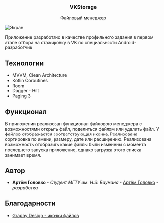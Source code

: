 <br/>
<p align="center">
  <h3 align="center">VKStorage</h3>

  <p align="center">
    Файловый менеджер
    <br/Ю 
    <br/>
  </p>
</p>

![Экран](https://github.com/dddudKill/VKStorage/assets/100380974/fcbd9784-fcab-4202-a621-2480ddda3342)

Приложение разработано в качестве профильного задания в первом этапе отбора на стажировку в VK по специальности Android-разработчик

## Технологии

- MVVM, Clean Architecture
- Kotlin Coroutines
- Room
- Dagger - Hilt
- Paging 3

## Функционал

В приложении реализован функционал файлового менеджера с возможностями открыть файл, поделиться файлом или удалить файл.  У файлов отображается соответствующая иконка. Реализована сортировка по имени, размеру, дате или расширению. Реализована возможность отобразить какие файлы были изменены с момента последнего запуска приложение, однако загрузка этого списка занимает время.

## Автор

* **Артём Головко** - *Студент МГТУ им. Н.Э. Баумана* - [Артём Головко](https://github.com/dddudKill) - *разработка*

## Благодарности

* [Graphy Design - иконки файлов](https://www.figma.com/community/file/1113398399853613530)
